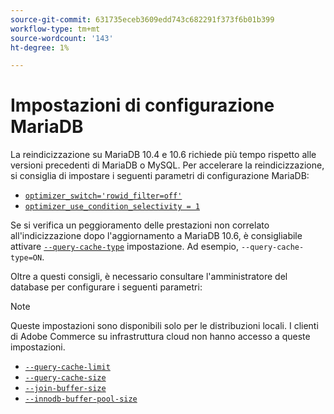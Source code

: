 ```yaml
---
source-git-commit: 631735eceb3609edd743c682291f373f6b01b399
workflow-type: tm+mt
source-wordcount: '143'
ht-degree: 1%

---
```

# Impostazioni di configurazione MariaDB

La reindicizzazione su MariaDB 10.4 e 10.6 richiede più tempo rispetto alle versioni precedenti di MariaDB o MySQL. Per accelerare la reindicizzazione, si consiglia di impostare i seguenti parametri di configurazione MariaDB:

* [`optimizer_switch='rowid_filter=off'`](https://mariadb.com/kb/en/optimizer-switch/)
* [`optimizer_use_condition_selectivity = 1`](https://mariadb.com/products/skysql/docs/reference/es/system-variables/optimizer_use_condition_selectivity/)

Se si verifica un peggioramento delle prestazioni non correlato all&#39;indicizzazione dopo l&#39;aggiornamento a MariaDB 10.6, è consigliabile attivare [`--query-cache-type`](https://mariadb.com/kb/en/server-system-variables/#query_cache_type) impostazione. Ad esempio, `--query-cache-type=ON`.

Oltre a questi consigli, è necessario consultare l&#39;amministratore del database per configurare i seguenti parametri:

>[!NOTE]
>
>Queste impostazioni sono disponibili solo per le distribuzioni locali. I clienti di Adobe Commerce su infrastruttura cloud non hanno accesso a queste impostazioni.

* [`--query-cache-limit`](https://mariadb.com/kb/en/server-system-variables/#query_cache_limit)
* [`--query-cache-size`](https://mariadb.com/kb/en/server-system-variables/#query_cache_size)
* [`--join-buffer-size`](https://mariadb.com/kb/en/server-system-variables/#join_buffer_size)
* [`--innodb-buffer-pool-size`](https://mariadb.com/kb/en/innodb-buffer-pool/#innodb_buffer_pool_size)
